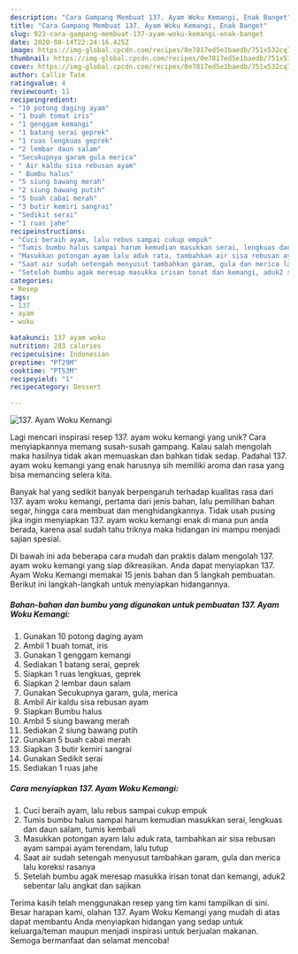 ```yaml
---
description: "Cara Gampang Membuat 137. Ayam Woku Kemangi, Enak Banget"
title: "Cara Gampang Membuat 137. Ayam Woku Kemangi, Enak Banget"
slug: 923-cara-gampang-membuat-137-ayam-woku-kemangi-enak-banget
date: 2020-08-14T22:24:16.425Z
image: https://img-global.cpcdn.com/recipes/0e7817ed5e1baedb/751x532cq70/137-ayam-woku-kemangi-foto-resep-utama.jpg
thumbnail: https://img-global.cpcdn.com/recipes/0e7817ed5e1baedb/751x532cq70/137-ayam-woku-kemangi-foto-resep-utama.jpg
cover: https://img-global.cpcdn.com/recipes/0e7817ed5e1baedb/751x532cq70/137-ayam-woku-kemangi-foto-resep-utama.jpg
author: Callie Tate
ratingvalue: 4
reviewcount: 11
recipeingredient:
- "10 potong daging ayam"
- "1 buah tomat iris"
- "1 genggam kemangi"
- "1 batang serai geprek"
- "1 ruas lengkuas geprek"
- "2 lembar daun salam"
- "Secukupnya garam gula merica"
- " Air kaldu sisa rebusan ayam"
- " Bumbu halus"
- "5 siung bawang merah"
- "2 siung bawang putih"
- "5 buah cabai merah"
- "3 butir kemiri sangrai"
- "Sedikit serai"
- "1 ruas jahe"
recipeinstructions:
- "Cuci beraih ayam, lalu rebus sampai cukup empuk"
- "Tumis bumbu halus sampai harum kemudian masukkan serai, lengkuas dan daun salam, tumis kembali"
- "Masukkan potongan ayam lalu aduk rata, tambahkan air sisa rebusan ayam sampai ayam terendam, lalu tutup"
- "Saat air sudah setengah menyusut tambahkan garam, gula dan merica lalu koreksi rasanya"
- "Setelah bumbu agak meresap masukka irisan tonat dan kemangi, aduk2 sebentar lalu angkat dan sajikan"
categories:
- Resep
tags:
- 137
- ayam
- woku

katakunci: 137 ayam woku 
nutrition: 283 calories
recipecuisine: Indonesian
preptime: "PT29M"
cooktime: "PT53M"
recipeyield: "1"
recipecategory: Dessert

---
```



![137. Ayam Woku Kemangi](https://img-global.cpcdn.com/recipes/0e7817ed5e1baedb/751x532cq70/137-ayam-woku-kemangi-foto-resep-utama.jpg)

Lagi mencari inspirasi resep 137. ayam woku kemangi yang unik? Cara menyiapkannya memang susah-susah gampang. Kalau salah mengolah maka hasilnya tidak akan memuaskan dan bahkan tidak sedap. Padahal 137. ayam woku kemangi yang enak harusnya sih memiliki aroma dan rasa yang bisa memancing selera kita.

Banyak hal yang sedikit banyak berpengaruh terhadap kualitas rasa dari 137. ayam woku kemangi, pertama dari jenis bahan, lalu pemilihan bahan segar, hingga cara membuat dan menghidangkannya. Tidak usah pusing jika ingin menyiapkan 137. ayam woku kemangi enak di mana pun anda berada, karena asal sudah tahu triknya maka hidangan ini mampu menjadi sajian spesial.




Di bawah ini ada beberapa cara mudah dan praktis dalam mengolah 137. ayam woku kemangi yang siap dikreasikan. Anda dapat menyiapkan 137. Ayam Woku Kemangi memakai 15 jenis bahan dan 5 langkah pembuatan. Berikut ini langkah-langkah untuk menyiapkan hidangannya.

<!--inarticleads1-->

##### Bahan-bahan dan bumbu yang digunakan untuk pembuatan 137. Ayam Woku Kemangi:

1. Gunakan 10 potong daging ayam
1. Ambil 1 buah tomat, iris
1. Gunakan 1 genggam kemangi
1. Sediakan 1 batang serai, geprek
1. Siapkan 1 ruas lengkuas, geprek
1. Siapkan 2 lembar daun salam
1. Gunakan Secukupnya garam, gula, merica
1. Ambil  Air kaldu sisa rebusan ayam
1. Siapkan  Bumbu halus
1. Ambil 5 siung bawang merah
1. Sediakan 2 siung bawang putih
1. Gunakan 5 buah cabai merah
1. Siapkan 3 butir kemiri sangrai
1. Gunakan Sedikit serai
1. Sediakan 1 ruas jahe




<!--inarticleads2-->

##### Cara menyiapkan 137. Ayam Woku Kemangi:

1. Cuci beraih ayam, lalu rebus sampai cukup empuk
1. Tumis bumbu halus sampai harum kemudian masukkan serai, lengkuas dan daun salam, tumis kembali
1. Masukkan potongan ayam lalu aduk rata, tambahkan air sisa rebusan ayam sampai ayam terendam, lalu tutup
1. Saat air sudah setengah menyusut tambahkan garam, gula dan merica lalu koreksi rasanya
1. Setelah bumbu agak meresap masukka irisan tonat dan kemangi, aduk2 sebentar lalu angkat dan sajikan




Terima kasih telah menggunakan resep yang tim kami tampilkan di sini. Besar harapan kami, olahan 137. Ayam Woku Kemangi yang mudah di atas dapat membantu Anda menyiapkan hidangan yang sedap untuk keluarga/teman maupun menjadi inspirasi untuk berjualan makanan. Semoga bermanfaat dan selamat mencoba!
